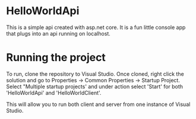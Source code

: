 # HelloWorldApi

This is a simple api created with asp.net core.  It is a fun little console app that plugs into an api running on localhost.

# Running the project

To run, clone the repository to Visual Studio.  Once cloned, right click the solution and go to 
Properties -> Common Properties -> Startup Project.  Select "Multiple startup projects' and under action select 'Start' for both 'HelloWorldApi' and 'HelloWorldClient'.

This will allow you to run both client and server from one instance of Visual Studio. 
